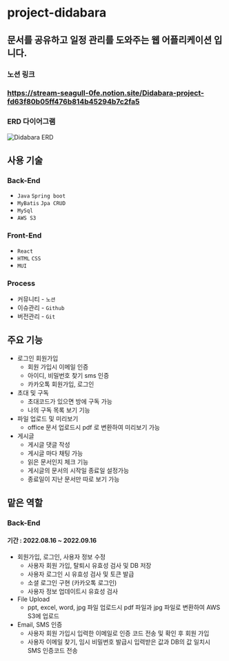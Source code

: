 # project-didabara

## 문서를 공유하고 일정 관리를 도와주는 웹 어플리케이션 입니다.

### 노션 링크
### https://stream-seagull-0fe.notion.site/Didabara-project-fd63f80b05ff476b814b45294b7c2fa5

### ERD 다이어그램
![Didabara ERD](https://user-images.githubusercontent.com/98901579/191989160-279fcd0e-8973-4415-9944-a77aa8ebfea5.png)

## 사용 기술
### Back-End

- `Java` `Spring boot`
- `MyBatis` `Jpa CRUD`
- `MySql`
- `AWS S3`

### Front-End

- `React`
- `HTML` `CSS`
- `MUI`

### Process

- 커뮤니티 - `노션`
- 이슈관리 - `Github`
- 버전관리 - `Git` 

## 주요 기능
- 로그인 회원가입
    - 회원 가입시 이메일 인증
    - 아이디, 비밀번호 찾기 sms 인증
    - 카카오톡 회원가입, 로그인
- 초대 및 구독
    - 초대코드가 있으면 방에 구독 가능
    - 나의 구독 목록 보기 기능
- 파일 업로드 및 미리보기
    - office 문서 업로드시 pdf 로 변환하여 미리보기 가능
- 게시글
    - 게시글 댓글 작성
    - 게시글 마다 채팅 가능
    - 읽은 문서인지 체크 기능
    - 게시글의 문서의 시작일 종료일 설정가능
    - 종료일이 지난 문서만 따로 보기 가능 

## 맡은 역할
### Back-End
#### 기간 : 2022.08.16 ~ 2022.09.16
- 회원가입, 로그인, 사용자 정보 수정
    - 사용자 회원 가입, 탈퇴시 유효성 검사 및 DB 저장
    - 사용자 로그인 시 유효성 검사 및 토큰 발급
    - 소셜 로그인 구현 (카카오톡 로그인)
    - 사용자 정보 업데이트시 유효성 검사
- File Upload
    - ppt, excel, word, jpg 파일 업로드시 pdf 파일과 jpg 파일로 변환하여 AWS S3에 업로드
- Email, SMS 인증
    - 사용자 회원 가입시 입력한 이메일로 인증 코드 전송 및 확인 후 회원 가입
    - 사용자 이메일 찾기, 임시 비밀번호 발급시 입력받은 값과 DB의 값 일치시 SMS 인증코드 전송
